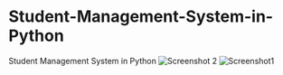 # Student-Management-System-in-Python
Student Management System in Python
![Screenshot 2](https://user-images.githubusercontent.com/88297426/147822848-5d5d98f0-ea95-479b-8313-0d124632ae2d.png)
![Screenshot1](https://user-images.githubusercontent.com/88297426/147822849-f8e30302-ad32-4536-81e6-fa21b8adae0b.png)
